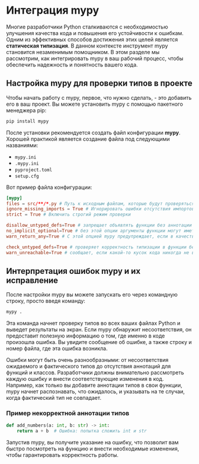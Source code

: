 # Интеграция mypy
Многие разработчики Python сталкиваются с необходимостью улучшения качества кода и повышения его устойчивости к ошибкам. Одним из эффективных способов достижения этих целей является **статическая типизация**. В данном контексте инструмент mypy становится незаменимым помощником. В этом разделе мы рассмотрим, как интегрировать mypy в ваш рабочий процесс, чтобы обеспечить надежность и понятность вашего кода.

## Настройка mypy для проверки типов в проекте
Чтобы начать работу с mypy, первое, что нужно сделать, - это добавить его в ваш проект. Вы можете установить mypy с помощью пакетного менеджера pip:

```bash
pip install mypy
```

После установки рекомендуется создать файл конфигурации **mypy**. 
Хорошей практикой является создание файла под следующими названиями:
- `mypy.ini`
- `.mypy.ini`
- `pyproject.toml` 
- `setup.cfg`

Вот пример файла конфигурации:

```toml
[mypy]
files = src/**/*.py # Путь к исходным файлам, которые будут проверяться mypy
ignore_missing_imports = True # Игнорировать ошибки отсутствия импортов
strict = True # Включить строгий режим проверки

disallow_untyped_defs=True # запрещает объявлять функции без аннотации типов
no_implicit_optional=True # без этой опции аргументы функции могут иметь тип None в качестве параметра по-умолчанию. С этой опцией такое неявное поведение запрещено, а гарантии типов сохранены
warn_return_any=True # С этой опцией mypy предупреждает, если в качестве возвращаемого типа было указано Any

check_untyped_defs=True # проверяет корректность типизации в функции без аннотаций. По-умолчанию mypy закрывает глаза на все, что происходит внутри таких функций. С этой опцией он проверяет корректность типизации всех операций и вызовов внутри;
warn_unreachable=True # сообщает, если какой-то кусок кода никогда не выполнается. Если так случилось, вероятно была допущена ошибка в проверке условий.
```


## Интерпретация ошибок mypy и их исправление
После настройки mypy вы можете запускать его через командную строку, просто введя команду:

```bash
mypy .
```

Эта команда начнет проверку типов во всех ваших файлах Python и выведет результаты на экран. Если mypy обнаружит несоответствия, он предоставит полезную информацию о том, где именно в коде произошла ошибка. Вы увидите сообщение об ошибке, а также строку и номер файла, где эта ошибка возникла.

Ошибки могут быть очень разнообразными: от несоответствия ожидаемого и фактического типов до отсутствия аннотаций для функций и классов. Разработчики должны внимательно рассмотреть каждую ошибку и внести соответствующие изменения в код. Например, как только вы добавите аннотации типов в свои функции, mypy начнет распознавать, что ожидалось, и указывать на те случаи, когда фактический тип не совпадает.

### Пример некорректной аннотации типов

```python
def add_numbers(a: int, b: str) -> int:
    return a + b  # Ошибка: попытка сложить int и str
```

Запустив mypy, вы получите указание на ошибку, что позволит вам быстро посмотреть на функцию и внести необходимые изменения, чтобы гарантировать корректность работы.